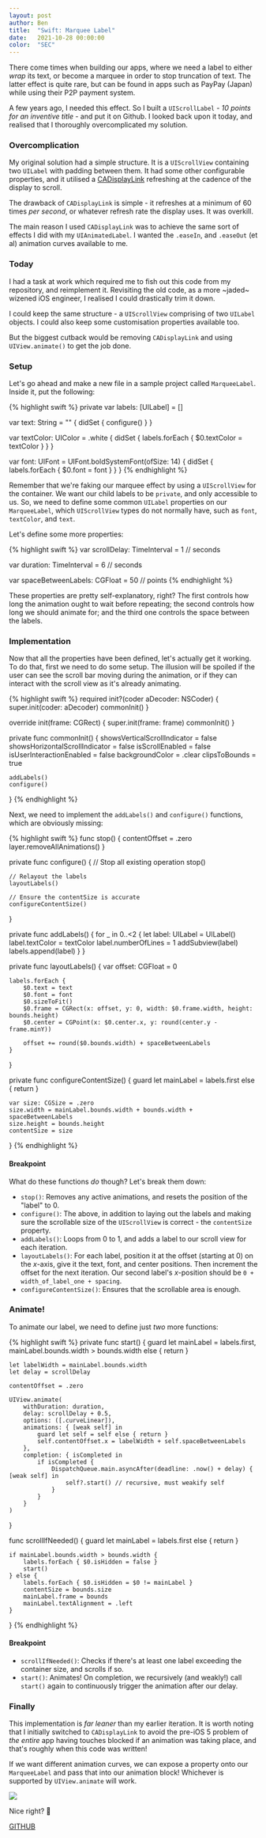 ```yaml
---
layout: post
author: Ben
title:  "Swift: Marquee Label"
date:   2021-10-28 00:00:00
color:  "SEC"
---
```


There come times when building our apps, where we need a label to either _wrap_ its text, or become a marquee in order to stop truncation of text. The latter effect is quite rare, but can be found in apps such as PayPay (Japan) while using their P2P payment system.

A few years ago, I needed this effect. So I built a `UIScrollLabel` - _10 points for an inventive title_ - and put it on Github. I looked back upon it today, and realised that I thoroughly overcomplicated my solution.

### Overcomplication

My original solution had a simple structure. It is a `UIScrollView` containing two `UILabel` with padding between them. It had some other configurable properties, and it utilised a [CADisplayLink](https://developer.apple.com/documentation/quartzcore/cadisplaylink) refreshing at the cadence of the display to scroll.

The drawback of `CADisplayLink` is simple - it refreshes at a minimum of 60 times _per second_, or whatever refresh rate the display uses. It was overkill.

The main reason I used `CADisplayLink` was to achieve the same sort of effects I did with my `UIAnimatedLabel`. I wanted the `.easeIn`, and `.easeOut` (et al) animation curves available to me.

### Today

I had a task at work which required me to fish out this code from my repository, and reimplement it. Revisiting the old code, as a more ~jaded~ wizened iOS engineer, I realised I could drastically trim it down. 

I could keep the same structure - a `UIScrollView` comprising of two `UILabel` objects. I could also keep some customisation properties available too. 

But the biggest cutback would be removing `CADisplayLink` and using `UIView.animate()` to get the job done.

### Setup

Let's go ahead and make a new file in a sample project called `MarqueeLabel`. Inside it, put the following:

{% highlight swift %}
private var labels: [UILabel] = []

var text: String = "" {
    didSet {
        configure()
    }
}

var textColor: UIColor = .white {
    didSet {
        labels.forEach {
            $0.textColor = textColor
        }
    }
}

var font: UIFont = UIFont.boldSystemFont(ofSize: 14) {
    didSet {
        labels.forEach {
            $0.font = font
        }
    }
}
{% endhighlight %}

Remember that we're faking our marquee effect by using a `UIScrollView` for the container. We want our child labels to be `private`, and only accessible to us. So, we need to define some common `UILabel` properties on our `MarqueeLabel`, which `UIScrollView` types do not normally have, such as `font`, `textColor`, and `text`.

Let's define some more properties:

{% highlight swift %}
var scrollDelay: TimeInterval = 1 // seconds

var duration: TimeInterval = 6 // seconds

var spaceBetweenLabels: CGFloat = 50 // points
{% endhighlight %}

These properties are pretty self-explanatory, right? The first controls how long the animation ought to wait before repeating; the second controls how long we should animate for; and the third one controls the space between the labels.

### Implementation

Now that all the properties have been defined, let's actually get it working. To do that, first we need to do some setup. The illusion will be spoiled if the user can see the scroll bar moving during the animation, or if they can interact with the scroll view as it's already animating.

{% highlight swift %}
required init?(coder aDecoder: NSCoder) {
    super.init(coder: aDecoder)
    commonInit()
}

override init(frame: CGRect) {
    super.init(frame: frame)
    commonInit()
}

private func commonInit() {
    showsVerticalScrollIndicator = false
    showsHorizontalScrollIndicator = false
    isScrollEnabled = false
    isUserInteractionEnabled = false
    backgroundColor = .clear
    clipsToBounds = true

    addLabels()
    configure()
}
{% endhighlight %}

Next, we need to implement the `addLabels()` and `configure()` functions, which are obviously missing:

{% highlight swift %}
func stop() {
    contentOffset = .zero
    layer.removeAllAnimations()
}

private func configure() {
    // Stop all existing operation
    stop()

    // Relayout the labels
    layoutLabels()

    // Ensure the contentSize is accurate
    configureContentSize()
}

private func addLabels() {
    for _ in 0..<2 {
        let label: UILabel = UILabel()
        label.textColor = textColor
        label.numberOfLines = 1
        addSubview(label)
        labels.append(label)
    }
}

private func layoutLabels() {
    var offset: CGFloat = 0

    labels.forEach {
        $0.text = text
        $0.font = font
        $0.sizeToFit()
        $0.frame = CGRect(x: offset, y: 0, width: $0.frame.width, height: bounds.height)
        $0.center = CGPoint(x: $0.center.x, y: round(center.y - frame.minY))

        offset += round($0.bounds.width) + spaceBetweenLabels
    }
}

private func configureContentSize() {
    guard let mainLabel = labels.first else { return }

    var size: CGSize = .zero
    size.width = mainLabel.bounds.width + bounds.width + spaceBetweenLabels
    size.height = bounds.height
    contentSize = size
}
{% endhighlight %}

#### Breakpoint

What do these functions _do_ though? Let's break them down:

- `stop()`: Removes any active animations, and resets the position of the "label" to 0.
- `configure()`: The above, in addition to laying out the labels and making sure the scrollable size of the `UIScrollView` is correct - the `contentSize` property.
- `addLabels()`: Loops from 0 to 1, and adds a label to our scroll view for each iteration.
- `layoutLabels()`: For each label, position it at the offset (starting at 0) on the _x_-axis, give it the text, font, and center positions. Then increment the offset for the next iteration. Our second label's _x_-position should be `0 + width_of_label_one + spacing`.
- `configureContentSize()`: Ensures that the scrollable area is enough.

### Animate!

To animate our label, we need to define just _two_ more functions:

{% highlight swift %}
private func start() {
    guard let mainLabel = labels.first, mainLabel.bounds.width > bounds.width else { return }

    let labelWidth = mainLabel.bounds.width
    let delay = scrollDelay

    contentOffset = .zero

    UIView.animate(
        withDuration: duration,
        delay: scrollDelay + 0.5,
        options: ([.curveLinear]),
        animations: { [weak self] in
            guard let self = self else { return }
            self.contentOffset.x = labelWidth + self.spaceBetweenLabels
        },
        completion: { isCompleted in
            if isCompleted {
                DispatchQueue.main.asyncAfter(deadline: .now() + delay) { [weak self] in
                    self?.start() // recursive, must weakify self
                }
            }
        }
    )
}

func scrollIfNeeded() {
    guard let mainLabel = labels.first else { return }

    if mainLabel.bounds.width > bounds.width {
        labels.forEach { $0.isHidden = false }
        start()
    } else {
        labels.forEach { $0.isHidden = $0 != mainLabel }
        contentSize = bounds.size
        mainLabel.frame = bounds
        mainLabel.textAlignment = .left
    }
}
{% endhighlight %}

#### Breakpoint

- `scrollIfNeeded()`: Checks if there's at least one label exceeding the container size, and scrolls if so.
- `start()`: Animates! On completion, we recursively (and weakly!) call `start()` again to continuously trigger the animation after our delay.

### Finally

This implementation is _far leaner_ than my earlier iteration. It is worth noting that I initially switched to `CADisplayLink` to avoid the pre-iOS 5 problem of _the entire_ app having touches blocked if an animation was taking place, and that's roughly when this code was written!

If we want different animation curves, we can expose a property onto our `MarqueeLabel` and pass that into our animation block! Whichever is supported by `UIView.animate` will work.

<img src="{{site.baseUrl}}/assets/img/marquee.gif"/>

Nice right? 🙌

[GITHUB](https://github.com/topLayoutGuide/UIScrollLabel)